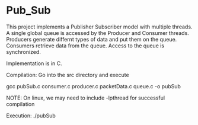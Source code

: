 # Pub_Sub
This project implements a Publisher Subscriber model with multiple threads.
A single global queue is accessed by the Producer and Consumer threads.
Producers generate differnt types of data and put them on the queue.
Consumers retrieve data from the queue.
Access to the queue is synchronized.

Implementation is in C.

Compilation: Go into the src directory and execute

gcc pubSub.c consumer.c producer.c packetData.c queue.c -o pubSub

NOTE: On linux, we may need to include -lpthread for successful compilation

Execution: ./pubSub
